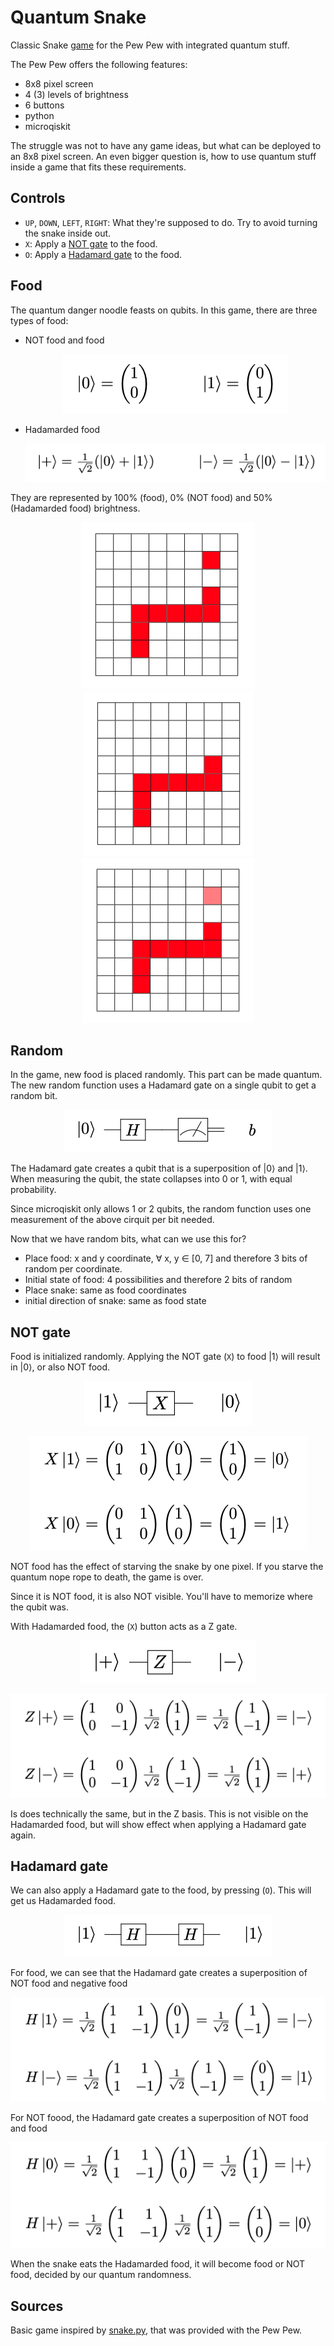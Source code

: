 # Quantum Snake
Classic Snake [game](main.py) for the Pew Pew with integrated quantum stuff.

The Pew Pew offers the following features:
* 8x8 pixel screen
* 4 (3) levels of brightness
* 6 buttons
* python
* microqiskit

The struggle was not to have any game ideas, but what can
be deployed to an 8x8 pixel screen. An even bigger question is,
how to use quantum stuff inside a game that fits these
requirements.


## Controls
* `UP`, `DOWN`, `LEFT`, `RIGHT`: What they're supposed to do. Try to avoid turning the snake inside out.
* `X`: Apply a [NOT gate](#not-gate) to the food.
* `O`: Apply a [Hadamard gate](#hadamard-gate) to the food.


## Food
The quantum danger noodle feasts on qubits. In this game, there
are three types of food:
* NOT food and food  
  <p align="center"><img src="images/math01.png" alt="Random"></p>
* Hadamarded food  
  <p align="center"><img src="images/math+-.png" alt="Random"></p>
They are represented by 100% (food), 0% (NOT food) and 50% (Hadamarded food) brightness.
<p align="center">
  <img src="images/food.png" alt="Food">
  <img src="images/NOTFood.png" alt="NOTFood">
  <img src="images/HadamardedFood.png" alt="HadamardedFood">
</p>






## Random
In the game, new food is placed randomly. This part can be
made quantum. The new random function uses a Hadamard gate on a single qubit to get a random bit.

<p align="center"><img src="images/Random.png" alt="Random"></p>

The Hadamard gate creates a qubit that is a superposition of |0&rang; and
|1&rang;. When measuring the qubit, the state collapses into 0
or 1, with equal probability.

Since microqiskit only allows 1 or 2 qubits, the random function
uses one measurement of the above cirquit per bit needed.

Now that we have random bits, what can we use this for?
* Place food: x and y coordinate, &forall; x, y &isin; \[0, 7\] and therefore 3 bits of random per coordinate.
* Initial state of food: 4 possibilities and therefore 2 bits of random
* Place snake: same as food coordinates
* initial direction of snake: same as food state


## NOT gate
Food is initialized randomly. Applying the NOT gate (`X`) to
food |1&rang;  will result in |0&rang;, or also NOT food.
<p align="center"><img src="images/NOTX.png" alt="NOT"></p>
<p align="center"><img src="images/mathX.png" alt="Random"></p>
NOT food has the effect of starving the snake by one pixel.
If you starve the quantum nope rope to death, the game is over.

Since it is NOT food, it is also NOT visible. You'll have to
memorize where the qubit was.

With Hadamarded food, the (`X`) button acts as a Z gate. 
<p align="center"><img src="images/NOTZ.png" alt="NOT"></p>
<p align="center"><img src="images/mathZ.png" alt="Random"></p>
Is does technically the same, but in the Z basis. This is not
visible on the Hadamarded food, but will show effect when
applying a Hadamard gate again.


## Hadamard gate
We can also apply a Hadamard gate to the food, by pressing
(`O`). This will get us Hadamarded food. 
<p align="center"><img src="images/Hadamard.png" alt="Hadamard"></p>

For food, we can see that the Hadamard gate creates a
superposition of NOT food and negative food
<p align="center"><img src="images/mathH1.png" alt="Random"></p>

For NOT foood, the Hadamard gate creates a superposition of NOT food
and food
<p align="center"><img src="images/mathH0.png" alt="Random"></p>

When the snake eats the Hadamarded food, it will become food or
NOT food, decided by our quantum randomness.



## Sources
Basic game inspired by [snake.py](stateWhenIGotIt/snake.py), that was provided with the Pew Pew.
